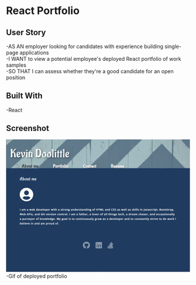 # React Portfolio

## User Story 

-AS AN employer looking for candidates with experience building single-page applications  
-I WANT to view a potential employee's deployed React portfolio of work samples  
-SO THAT I can assess whether they're a good candidate for an open position  

## Built With 

-React  

## Screenshot 

![Portfolio](/Main/src/assets/projects/reactportfolioscreenshot.png)  
-Gif of deployed portfolio

